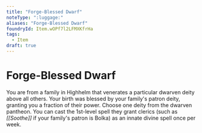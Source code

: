 ```yaml
---
title: "Forge-Blessed Dwarf"
noteType: ":luggage:"
aliases: "Forge-Blessed Dwarf"
foundryId: Item.wOPf7l2LFMXKfrHa
tags:
  - Item
draft: true
---
```


# Forge-Blessed Dwarf

You are from a family in Highhelm that venerates a particular dwarven deity above all others. Your birth was blessed by your family's patron deity, granting you a fraction of their power. Choose one deity from the dwarven pantheon. You can cast the 1st-level spell they grant clerics (such as _[[Soothe]]_ if your family's patron is Bolka) as an innate divine spell once per week.
